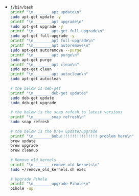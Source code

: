 - ```bash
  !/bin/bash
  printf "\n________apt update\n"
  sudo apt-get update -y
  printf "\n________apt upgrade\n"
  sudo apt-get upgrade -y
  printf "\n________apt-get full-upgrade\n"
  sudo apt-get full-upgrade -y
  printf "\n________apt full-upgrade\n"
  printf "\n________apt autoremove\n"
  sudo apt-get autoremove --purge
  printf "\n________apt purge\n"
  sudo apt-get purge
  printf "\n________apt clean\n"
  sudo apt-get clean
  printf "\n________apt autoclean\n"
  sudo apt-get autoclean
   
  # the below is deb-get
  printf "\n________deb-get updates"
  sudo deb-get update
  sudo deb-get upgrade
   
  # the below is the snap refesh to latest versions
  printf "\n________snap refresh\n"
  sudo snap refresh
   
  # the below is the brew update/upgrade
  printf "\n________bubu!!!!!!!!!!!!!!!! problem here\n"
  brew update
  brew upgrade
  brew cleanup
   
  # Remove old_kernels
  printf "\n________remove old kernels\n"
  sudo ~/remove_old_kernels.sh exec
   
  # Upgrade Pihole
  printf "\n________upgrade Pihole\n"
  pihole -up
  
  ```
